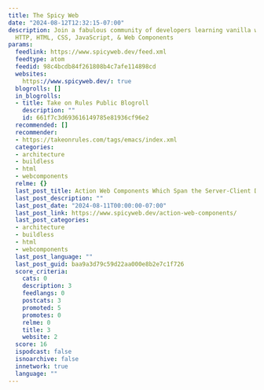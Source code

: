 ```yaml
---
title: The Spicy Web
date: "2024-08-12T12:32:15-07:00"
description: Join a fabulous community of developers learning vanilla web specs like
  HTTP, HTML, CSS, JavaScript, & Web Components
params:
  feedlink: https://www.spicyweb.dev/feed.xml
  feedtype: atom
  feedid: 98c4bcdb84f261808b4c7afe114898cd
  websites:
    https://www.spicyweb.dev/: true
  blogrolls: []
  in_blogrolls:
  - title: Take on Rules Public Blogroll
    description: ""
    id: 661f7c3d693616149785e81936cf96e2
  recommended: []
  recommender:
  - https://takeonrules.com/tags/emacs/index.xml
  categories:
  - architecture
  - buildless
  - html
  - webcomponents
  relme: {}
  last_post_title: Action Web Components Which Span the Server-Client Divide
  last_post_description: ""
  last_post_date: "2024-08-11T00:00:00-07:00"
  last_post_link: https://www.spicyweb.dev/action-web-components/
  last_post_categories:
  - architecture
  - buildless
  - html
  - webcomponents
  last_post_language: ""
  last_post_guid: baa9a3d79c59d22aa000e8b2e7c1f726
  score_criteria:
    cats: 0
    description: 3
    feedlangs: 0
    postcats: 3
    promoted: 5
    promotes: 0
    relme: 0
    title: 3
    website: 2
  score: 16
  ispodcast: false
  isnoarchive: false
  innetwork: true
  language: ""
---
```

